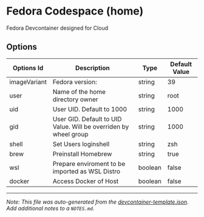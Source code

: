 
# Fedora Codespace (home)

Fedora Devcontainer designed for Cloud

## Options

| Options Id | Description | Type | Default Value |
|-----|-----|-----|-----|
| imageVariant | Fedora version: | string | 39 |
| user | Name of the home directory owner | string | root |
| uid | User UID. Default to 1000 | string | 1000 |
| gid | User GID. Default to UID Value. Will be overriden by wheel group | string | 1000 |
| shell | Set Users loginshell | string | zsh |
| brew | Preinstall Homebrew | string | true |
| wsl | Prepare enviroment to be imported as WSL Distro | boolean | false |
| docker | Access Docker of Host | boolean | false |



---

_Note: This file was auto-generated from the [devcontainer-template.json](https://github.com/coffedora/template/blob/main/src/home/devcontainer-template.json).  Add additional notes to a `NOTES.md`._
